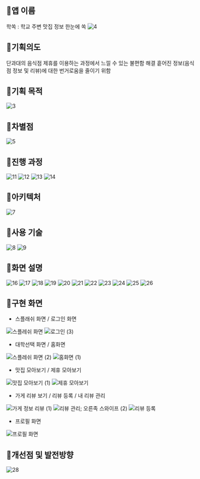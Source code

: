 ## 🧷앱 이름
학쏙 : 학교 주변 맛집 정보 한눈에 쏙​
![4](https://github.com/khee2/new-mobilesw/assets/124848492/014a2d2d-6473-4aab-901e-baba73e6f4f4)

## 🧷기획의도 
단과대의 음식점 제휴를 이용하는 과정에서 느낄 수 있는 불편함 해결 
흩어진 정보(음식점 정보 및 리뷰)에 대한 번거로움을 줄이기 위함

## 🧷기획 목적 
![3](https://github.com/khee2/new-mobilesw/assets/124848492/2f747a88-fa50-4d71-9ec2-e64ab72d44cc)

## 🧷차별점
![5](https://github.com/khee2/new-mobilesw/assets/124848492/6c8086d6-c598-482a-b500-e33423d61d51)

## 🧷진행 과정
![11](https://github.com/khee2/new-mobilesw/assets/124848492/0dc3f708-510d-4389-a38c-e08369397291)
![12](https://github.com/khee2/new-mobilesw/assets/124848492/7b16667d-2f9c-4063-96be-0ca05241caca)
![13](https://github.com/khee2/new-mobilesw/assets/124848492/4941e4ee-94fc-4f78-88d1-a8d33c2585ce)
![14](https://github.com/khee2/new-mobilesw/assets/124848492/d594b838-f4fd-4247-911f-cf2895e07ad9)


## 🧷아키텍처
![7](https://github.com/khee2/new-mobilesw/assets/124848492/e1faa5bf-09bb-4f57-811b-f28ca005f129)

## 🧷사용 기술 
![8](https://github.com/khee2/new-mobilesw/assets/124848492/93e511ae-0d62-4bb7-a196-60fc81e3345d)
![9](https://github.com/khee2/new-mobilesw/assets/124848492/e3c5077c-bdda-4c4d-9b9c-a8f0f7dc8f6b)


## 🧷화면 설명
![16](https://github.com/khee2/new-mobilesw/assets/124848492/7dd0c0b9-393d-4c33-89d1-85535d850ae5)
![17](https://github.com/khee2/new-mobilesw/assets/124848492/510ee7ad-60f4-4a2c-a068-80461602c319)
![18](https://github.com/khee2/new-mobilesw/assets/124848492/ef3e93fd-7b78-4d68-a7f2-e26b49ab9498)
![19](https://github.com/khee2/new-mobilesw/assets/124848492/111d63f8-9e61-43a8-84d4-262fe1aa7c21)
![20](https://github.com/khee2/new-mobilesw/assets/124848492/f7768902-8fdd-4940-a3b2-2bb76b7e49d3)
![21](https://github.com/khee2/new-mobilesw/assets/124848492/fd7a5dbb-7ed1-462b-a31f-ccedb758dad6)
![22](https://github.com/khee2/new-mobilesw/assets/124848492/c34b481c-3072-465f-af74-363cba6d9ea6)
![23](https://github.com/khee2/new-mobilesw/assets/124848492/e6b24795-d4ca-4798-a18a-e09ddd13a065)
![24](https://github.com/khee2/new-mobilesw/assets/124848492/5b20b357-83c7-41f3-af6e-5f579694bcfb)
![25](https://github.com/khee2/new-mobilesw/assets/124848492/f4a7e735-b9f5-4a78-b168-3e7f6eab0d57)
![26](https://github.com/khee2/new-mobilesw/assets/124848492/d1c3c831-339c-4e80-9854-5babef31c8da)


## 🧷구현 화면 
- 스플래쉬 화면 / 로그인 화면
  
![스플레쉬 화면](https://github.com/khee2/new-mobilesw/assets/124848492/525e41cc-b3a3-44da-a5db-5c65b7f65a9e)
![로그인 (3)](https://github.com/khee2/new-mobilesw/assets/124848492/8c376ae3-3e33-4777-98db-31955059ac20)

- 대학선택 화면 / 홈화면
  
![스플레쉬 화면 (2)](https://github.com/khee2/new-mobilesw/assets/124848492/3eca33ca-a279-4e3b-8069-2304e3a8fba3)
![홈화면 (1)](https://github.com/khee2/new-mobilesw/assets/124848492/7a916dbb-b484-4792-830a-3587d43c0c3e)

- 맛집 모아보기 / 제휴 모아보기
  
![맛집 모아보기 (1)](https://github.com/khee2/new-mobilesw/assets/124848492/a140d955-0fe2-446c-b9c1-0a6f0c517575)
![제휴 모아보기](https://github.com/khee2/new-mobilesw/assets/124848492/128ee537-6428-499f-af3b-1ecb4dcb3709)

- 가게 리뷰 보기 / 리뷰 등록 / 내 리뷰 관리
  
![가게 정보   리뷰 (1)](https://github.com/khee2/new-mobilesw/assets/124848492/326e8977-8efa-4a61-af7e-a299a4836778)
![리뷰 관리; 오른족 스와이프 (2)](https://github.com/khee2/new-mobilesw/assets/124848492/1f0669b7-32e5-45ce-af97-5b65a7cede0c)
![리뷰 등록](https://github.com/khee2/new-mobilesw/assets/124848492/695930c1-6ded-4726-a4e5-7ade238dc105)

- 프로필 화면
  
![프로필 화면](https://github.com/khee2/new-mobilesw/assets/124848492/29176f95-5d3b-41cf-a7b0-13e5d3b8b790)

## 🧷개선점 및 발전방향
![28](https://github.com/khee2/new-mobilesw/assets/124848492/21db0386-4520-447d-a450-f1e0ad682ca3)
